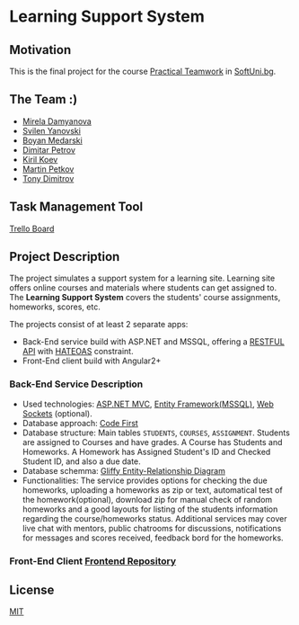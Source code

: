 # Learning Support System

## Motivation

This is the final project for the course [Practical Teamwork](https://softuni.bg/trainings/1799/practical-teamwork-sept-2017) in [SoftUni.bg](https://softuni.bg/about).

## The Team :)

* [Mirela Damyanova](https://github.com/mdamyanova)
* [Svilen Yanovski](https://github.com/SvilenYanovski)
* [Boyan Medarski](https://github.com)
* [Dimitar Petrov](https://github.com)
* [Kiril Koev](https://github.com)
* [Martin Petkov](https://github.com)
* [Tony Dimitrov](https://github.com)

## Task Management Tool

[Trello Board](https://trello.com/b/clfcvrzl/domashnik)

## Project Description

The project simulates a support system for a learning site. Learning site offers online courses and materials where students can get assigned to. The **Learning Support System** covers the students' course assignments, homeworks, scores, etc.

The projects consist of at least 2 separate apps:

* Back-End service build with ASP.NET and MSSQL, offering a [RESTFUL API](https://en.wikipedia.org/wiki/Representational_state_transfer) with [HATEOAS](https://en.wikipedia.org/wiki/HATEOAS) constraint.
* Front-End client build with Angular2+

### Back-End Service Description

* Used technologies: [ASP.NET MVC](https://www.asp.net/), [Entity Framework(MSSQL)](https://msdn.microsoft.com/en-us/library/aa937723(v=vs.113).aspx), [Web Sockets](https://developer.mozilla.org/en-US/docs/Web/API/WebSockets_API) (optional).
* Database approach: [Code First](http://www.entityframeworktutorial.net/code-first/what-is-code-first.aspx)
* Database structure: Main tables `STUDENTS`, `COURSES`, `ASSIGNMENT`. Students are assigned to Courses and have grades. A Course has Students and Homeworks. A Homework has Assigned Student's ID and Checked Student ID, and also a due date. 
* Database schemma: [Gliffy Entity-Relationship Diagram](https://go.gliffy.com/go/publish/12396343)
* Functionalities: The service provides options for checking the due homeworks, uploading a homeworks as zip or text, automatical test of the homework(optional), download zip for manual check of random homeworks and a good layouts for listing of the students information regarding the course/homeworks status. Additional services may cover live chat with mentors, public chatrooms for discussions, notifications for messages and scores received, feedback bord for the homeworks.

### Front-End Client [Frontend Repository](https://github.com/The-great-7/Frontend)

## License 

[MIT](https://opensource.org/licenses/MIT)
